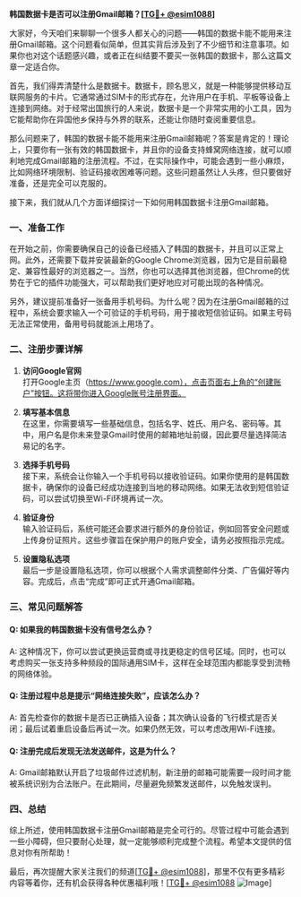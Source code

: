 **韩国数据卡是否可以注册Gmail邮箱？[[TG💪+ @esim1088](https://t.me/s/esim1088)]**

大家好，今天咱们来聊聊一个很多人都关心的问题——韩国的数据卡能不能用来注册Gmail邮箱。这个问题看似简单，但其实背后涉及到了不少细节和注意事项。如果你也对这个话题感兴趣，或者正在纠结要不要买一张韩国的数据卡，那么这篇文章一定适合你。

首先，我们得弄清楚什么是数据卡。数据卡，顾名思义，就是一种能够提供移动互联网服务的卡片。它通常通过SIM卡的形式存在，允许用户在手机、平板等设备上连接到网络。对于经常出国旅行的人来说，数据卡是一个非常实用的小工具，因为它能帮助你在异国他乡保持与外界的联系，还能让你随时查阅重要信息。

那么问题来了，韩国的数据卡能不能用来注册Gmail邮箱呢？答案是肯定的！理论上，只要你有一张有效的韩国数据卡，并且你的设备支持蜂窝网络连接，就可以顺利地完成Gmail邮箱的注册流程。不过，在实际操作中，可能会遇到一些小麻烦，比如网络环境限制、验证码接收困难等问题。这些问题虽然让人头疼，但只要做好准备，还是完全可以克服的。

接下来，我们就从几个方面详细探讨一下如何用韩国数据卡注册Gmail邮箱。

### **一、准备工作**

在开始之前，你需要确保自己的设备已经插入了韩国的数据卡，并且可以正常上网。此外，还需要下载并安装最新的Google Chrome浏览器，因为它是目前最稳定、兼容性最好的浏览器之一。当然，你也可以选择其他浏览器，但Chrome的优势在于它的插件功能强大，可以帮助我们更好地应对可能出现的各种情况。

另外，建议提前准备好一张备用手机号码。为什么呢？因为在注册Gmail邮箱的过程中，系统会要求输入一个可验证的手机号码，用于接收短信验证码。如果主号码无法正常使用，备用号码就能派上用场了。

### **二、注册步骤详解**

1. **访问Google官网**  
   打开Google主页（https://www.google.com），点击页面右上角的“创建账户”按钮。这将带你进入Google账号注册界面。

2. **填写基本信息**  
   在这里，你需要填写一些基础信息，包括名字、姓氏、用户名、密码等。其中，用户名是你未来登录Gmail时使用的邮箱地址前缀，因此要尽量选择简洁易记的名字。

3. **选择手机号码**  
   接下来，系统会让你输入一个手机号码以接收验证码。如果你使用的是韩国数据卡，确保你的设备已经成功连接到当地的移动网络。如果无法收到短信验证码，可以尝试切换至Wi-Fi环境再试一次。

4. **验证身份**  
   输入验证码后，系统可能还会要求进行额外的身份验证，例如回答安全问题或上传身份证照片。这些步骤旨在保护用户的账户安全，请务必按照指示完成。

5. **设置隐私选项**  
   最后一步是设置隐私选项，你可以根据个人需求调整邮件分类、广告偏好等内容。完成后，点击“完成”即可正式开通Gmail邮箱。

### **三、常见问题解答**

#### Q: 如果我的韩国数据卡没有信号怎么办？
A: 这种情况下，你可以尝试更换运营商或寻找更稳定的信号区域。同时，也可以考虑购买一张支持多种频段的国际通用SIM卡，这样在全球范围内都能享受到流畅的网络体验。

#### Q: 注册过程中总是提示“网络连接失败”，应该怎么办？
A: 首先检查你的数据卡是否已正确插入设备；其次确认设备的飞行模式是否关闭；最后试着重启设备后再试一次。如果仍然无效，可以考虑改用Wi-Fi连接。

#### Q: 注册完成后发现无法发送邮件，这是为什么？
A: Gmail邮箱默认开启了垃圾邮件过滤机制，新注册的邮箱可能需要一段时间才能被系统识别为合法账户。在此期间，尽量避免频繁发送邮件，以免触发误判。

### **四、总结**

综上所述，使用韩国数据卡注册Gmail邮箱是完全可行的。尽管过程中可能会遇到一些小障碍，但只要耐心处理，就一定能够顺利完成整个流程。希望本文提供的信息对你有所帮助！

最后，再次提醒大家关注我们的频道[[TG💪+ @esim1088](https://t.me/s/esim1088)]，那里不仅有更多精彩内容等着你，还有机会获得各种优惠福利哦！[[TG💪+ @esim1088](https://t.me/s/esim1088) ![Image](https://i.postimg.cc/4NQfJmqS/Snipaste-2025-05-13-00-14-12.png)]